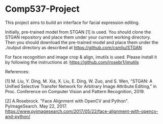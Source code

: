 # Comp537-Project

This project aims to build an interface for facial expression editing. 

Initially, pre-trained model from STGAN [1] is used. You should clone the STGAN repository and place them under your current working directory. Then you should download the pre-trained model and place them under the ./output directory as described at https://github.com/csmliu/STGAN

For face recognition and image crop & align, imutils is used. Please install it by following the instructions at: https://github.com/jrosebr1/imutils



References: 

[1] M. Liu, Y. Ding, M. Xia, X. Liu, E. Ding, W. Zuo, and S. Wen, “STGAN: A Unified Selective Transfer Network for Arbitrary Image Attribute Editing,” in Proc. Conference on Computer Vision and Pattern Recognition, 2019.

[2] A.Rosebrock. "Face Alignment with OpenCV and Python". PyImageSearch. May 22, 2017. https://www.pyimagesearch.com/2017/05/22/face-alignment-with-opencv-and-python/

